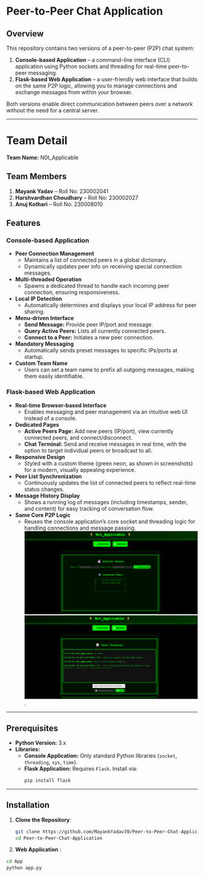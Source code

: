 # Peer-to-Peer Chat Application

## Overview
This repository contains two versions of a peer-to-peer (P2P) chat system:

1. **Console-based Application** – a command-line interface (CLI) application using Python sockets and threading for real-time peer-to-peer messaging.
2. **Flask-based Web Application** – a user-friendly web interface that builds on the same P2P logic, allowing you to manage connections and exchange messages from within your browser.

Both versions enable direct communication between peers over a network without the need for a central server.

---


# Team Detail

**Team Name:** N0t_Applicable

## Team Members

1. **Mayank Yadav** – Roll No: 230002041
2. **Harshvardhan Choudhary** – Roll No: 230002027
3. **Anuj Kothari** – Roll No: 230008010
## Features

### Console-based Application
- **Peer Connection Management**
  - Maintains a list of connected peers in a global dictionary.
  - Dynamically updates peer info on receiving special connection messages.
- **Multi-threaded Operation**
  - Spawns a dedicated thread to handle each incoming peer connection, ensuring responsiveness.
- **Local IP Detection**
  - Automatically determines and displays your local IP address for peer sharing.
- **Menu-driven Interface**
  - **Send Message:** Provide peer IP/port and message.  
  - **Query Active Peers:** Lists all currently connected peers.  
  - **Connect to a Peer:** Initiates a new peer connection.
- **Mandatory Messaging**
  - Automatically sends preset messages to specific IPs/ports at startup.
- **Custom Team Name**
  - Users can set a team name to prefix all outgoing messages, making them easily identifiable.

### Flask-based Web Application
- **Real-time Browser-based Interface**
  - Enables messaging and peer management via an intuitive web UI instead of a console.
- **Dedicated Pages**
  - **Active Peers Page:** Add new peers (IP/port), view currently connected peers, and connect/disconnect.  
  - **Chat Terminal:** Send and receive messages in real time, with the option to target individual peers or broadcast to all.
- **Responsive Design**
  - Styled with a custom theme (green neon, as shown in screenshots) for a modern, visually appealing experience.
- **Peer List Synchronization**
  - Continuously updates the list of connected peers to reflect real-time status changes.
- **Message History Display**
  - Shows a running log of messages (including timestamps, sender, and content) for easy tracking of conversation flow.
- **Same Core P2P Logic**
  - Reuses the console application’s core socket and threading logic for handling connections and message passing.
     ![Chat Application Screenshot](Images/Screenshot%202025-02-19%20154937.png)
  ![Chat Application Screenshot](/Images/Screenshot%202025-02-19%20162514.png).

---

## Prerequisites
- **Python Version:** 3.x
- **Libraries:**
  - **Console Application:** Only standard Python libraries (`socket`, `threading`, `sys`, `time`).
  - **Flask Application:** Requires `Flask`. Install via:
    ```bash
    pip install flask
    ```

---

## Installation
1. **Clone the Repository**:
   ```bash
   git clone https://github.com/MayankYadav39/Peer-to-Peer-Chat-Application.git
   cd Peer-to-Peer-Chat-Application
2. **Web Application**   :
  ```bash
  cd App
  python app.py
  ```

   
